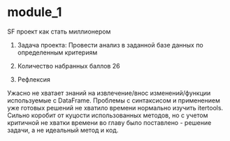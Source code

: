 # module_1
SF проект как стать миллионером

1.  Задача проекта:
Провести анализ в заданной базе данных по определенным критериям

2.  Количество набранных баллов
26

3.  Рефлексия

Ужасно не хватает знаний на извлечение/внос изменений/функции используемые с DataFrame. Проблемы с синтаксисом и применением уже готовых решений
не хватило времени нормально изучить itertools. Сильно коробит от куцости использованных методов, но с учетом критичной не хватки времени
во главу было поставлено - решение задачи, а не идеальный метод и код.
